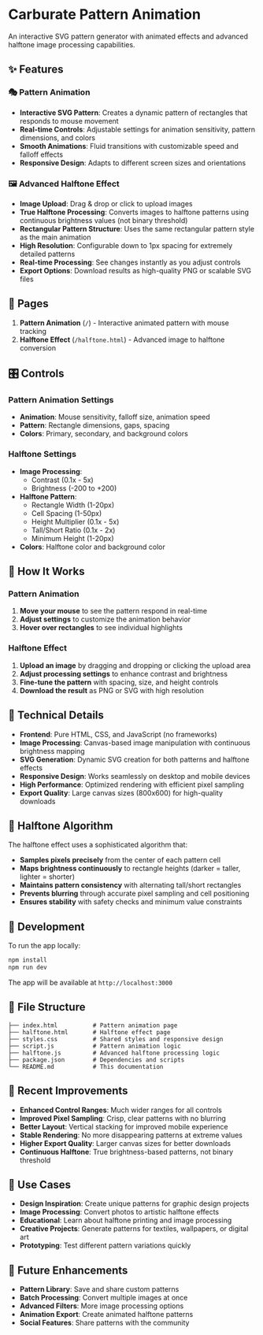 # Carburate Pattern Animation

An interactive SVG pattern generator with animated effects and advanced halftone image processing capabilities.

## ✨ Features

### 🎭 Pattern Animation
- **Interactive SVG Pattern**: Creates a dynamic pattern of rectangles that responds to mouse movement
- **Real-time Controls**: Adjustable settings for animation sensitivity, pattern dimensions, and colors
- **Smooth Animations**: Fluid transitions with customizable speed and falloff effects
- **Responsive Design**: Adapts to different screen sizes and orientations

### 🖼️ Advanced Halftone Effect
- **Image Upload**: Drag & drop or click to upload images
- **True Halftone Processing**: Converts images to halftone patterns using continuous brightness values (not binary threshold)
- **Rectangular Pattern Structure**: Uses the same rectangular pattern style as the main animation
- **High Resolution**: Configurable down to 1px spacing for extremely detailed patterns
- **Real-time Processing**: See changes instantly as you adjust controls
- **Export Options**: Download results as high-quality PNG or scalable SVG files

## 📱 Pages

1. **Pattern Animation** (`/`) - Interactive animated pattern with mouse tracking
2. **Halftone Effect** (`/halftone.html`) - Advanced image to halftone conversion

## 🎛️ Controls

### Pattern Animation Settings
- **Animation**: Mouse sensitivity, falloff size, animation speed
- **Pattern**: Rectangle dimensions, gaps, spacing
- **Colors**: Primary, secondary, and background colors

### Halftone Settings
- **Image Processing**: 
  - Contrast (0.1x - 5x)
  - Brightness (-200 to +200)
- **Halftone Pattern**: 
  - Rectangle Width (1-20px)
  - Cell Spacing (1-50px) 
  - Height Multiplier (0.1x - 5x)
  - Tall/Short Ratio (0.1x - 2x)
  - Minimum Height (1-20px)
- **Colors**: Halftone color and background color

## 🚀 How It Works

### Pattern Animation
1. **Move your mouse** to see the pattern respond in real-time
2. **Adjust settings** to customize the animation behavior
3. **Hover over rectangles** to see individual highlights

### Halftone Effect
1. **Upload an image** by dragging and dropping or clicking the upload area
2. **Adjust processing settings** to enhance contrast and brightness
3. **Fine-tune the pattern** with spacing, size, and height controls
4. **Download the result** as PNG or SVG with high resolution

## 🔧 Technical Details

- **Frontend**: Pure HTML, CSS, and JavaScript (no frameworks)
- **Image Processing**: Canvas-based image manipulation with continuous brightness mapping
- **SVG Generation**: Dynamic SVG creation for both patterns and halftone effects
- **Responsive Design**: Works seamlessly on desktop and mobile devices
- **High Performance**: Optimized rendering with efficient pixel sampling
- **Export Quality**: Large canvas sizes (800x600) for high-quality downloads

## 🎨 Halftone Algorithm

The halftone effect uses a sophisticated algorithm that:
- **Samples pixels precisely** from the center of each pattern cell
- **Maps brightness continuously** to rectangle heights (darker = taller, lighter = shorter)
- **Maintains pattern consistency** with alternating tall/short rectangles
- **Prevents blurring** through accurate pixel sampling and cell positioning
- **Ensures stability** with safety checks and minimum value constraints

## 📁 Development

To run the app locally:

```bash
npm install
npm run dev
```

The app will be available at `http://localhost:3000`

## 📂 File Structure

```
├── index.html          # Pattern animation page
├── halftone.html       # Halftone effect page
├── styles.css          # Shared styles and responsive design
├── script.js           # Pattern animation logic
├── halftone.js         # Advanced halftone processing logic
├── package.json        # Dependencies and scripts
└── README.md           # This documentation
```

## 🌟 Recent Improvements

- **Enhanced Control Ranges**: Much wider ranges for all controls
- **Improved Pixel Sampling**: Crisp, clear patterns with no blurring
- **Better Layout**: Vertical stacking for improved mobile experience
- **Stable Rendering**: No more disappearing patterns at extreme values
- **Higher Export Quality**: Larger canvas sizes for better downloads
- **Continuous Halftone**: True brightness-based patterns, not binary threshold

## 🎯 Use Cases

- **Design Inspiration**: Create unique patterns for graphic design projects
- **Image Processing**: Convert photos to artistic halftone effects
- **Educational**: Learn about halftone printing and image processing
- **Creative Projects**: Generate patterns for textiles, wallpapers, or digital art
- **Prototyping**: Test different pattern variations quickly

## 🔮 Future Enhancements

- **Pattern Library**: Save and share custom patterns
- **Batch Processing**: Convert multiple images at once
- **Advanced Filters**: More image processing options
- **Animation Export**: Create animated halftone patterns
- **Social Features**: Share patterns with the community
